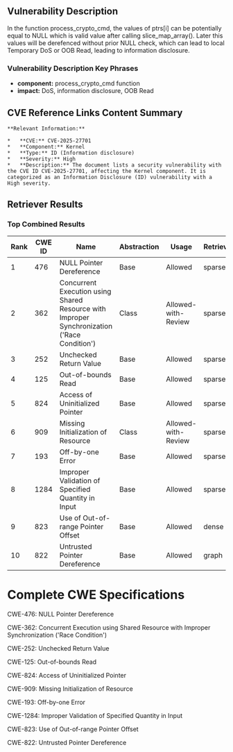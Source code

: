 ## Vulnerability Description
In the function process_crypto_cmd, the values of ptrs[i] can be potentially equal to NULL which is valid value after calling slice_map_array(). Later this values will be derefenced without prior NULL check, which can lead to local Temporary DoS or OOB Read, leading to information disclosure.

### Vulnerability Description Key Phrases
- **component:** process_crypto_cmd function
- **impact:** DoS, information disclosure, OOB Read

## CVE Reference Links Content Summary
```text
**Relevant Information:**

*   **CVE:** CVE-2025-27701
*   **Component:** Kernel
*   **Type:** ID (Information disclosure)
*   **Severity:** High
*   **Description:** The document lists a security vulnerability with the CVE ID CVE-2025-27701, affecting the Kernel component. It is categorized as an Information Disclosure (ID) vulnerability with a High severity.
```

## Retriever Results

### Top Combined Results

| Rank | CWE ID | Name | Abstraction | Usage  | Retrievers | Individual Scores |
|------|--------|------|-------------|-------|------------|-------------------|
| 1 | 476 | NULL Pointer Dereference | Base | Allowed | sparse | 0.088 |
| 2 | 362 | Concurrent Execution using Shared Resource with Improper Synchronization ('Race Condition') | Class | Allowed-with-Review | sparse | 0.087 |
| 3 | 252 | Unchecked Return Value | Base | Allowed | sparse | 0.087 |
| 4 | 125 | Out-of-bounds Read | Base | Allowed | sparse | 0.087 |
| 5 | 824 | Access of Uninitialized Pointer | Base | Allowed | sparse | 0.086 |
| 6 | 909 | Missing Initialization of Resource | Class | Allowed-with-Review | sparse | 0.086 |
| 7 | 193 | Off-by-one Error | Base | Allowed | sparse | 0.083 |
| 8 | 1284 | Improper Validation of Specified Quantity in Input | Base | Allowed | sparse | 0.083 |
| 9 | 823 | Use of Out-of-range Pointer Offset | Base | Allowed | dense | 0.482 |
| 10 | 822 | Untrusted Pointer Dereference | Base | Allowed | graph | 0.003 |



# Complete CWE Specifications

CWE-476: NULL Pointer Dereference

CWE-362: Concurrent Execution using Shared Resource with Improper Synchronization ('Race Condition')

CWE-252: Unchecked Return Value

CWE-125: Out-of-bounds Read

CWE-824: Access of Uninitialized Pointer

CWE-909: Missing Initialization of Resource

CWE-193: Off-by-one Error

CWE-1284: Improper Validation of Specified Quantity in Input

CWE-823: Use of Out-of-range Pointer Offset

CWE-822: Untrusted Pointer Dereference